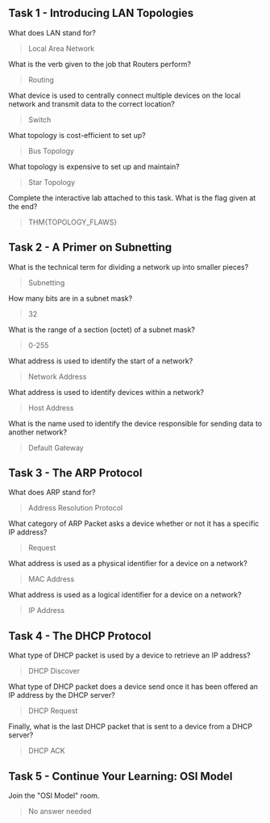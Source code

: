 ## Task 1 - Introducing LAN Topologies
What does LAN stand for?
> Local Area Network

What is the verb given to the job that Routers perform?
> Routing

What device is used to centrally connect multiple devices on the local network and transmit data to the correct location?
> Switch

What topology is cost-efficient to set up?
> Bus Topology

What topology is expensive to set up and maintain?
> Star Topology

Complete the interactive lab attached to this task. What is the flag given at the end?
> THM{TOPOLOGY_FLAWS}

## Task 2 - A Primer on Subnetting

What is the technical term for dividing a network up into smaller pieces?
> Subnetting

How many bits are in a subnet mask?
> 32

What is the range of a section (octet) of a subnet mask?
> 0-255

What address is used to identify the start of a network?
> Network Address

What address is used to identify devices within a network?
> Host Address

What is the name used to identify the device responsible for sending data to another network?
> Default Gateway

## Task 3 - The ARP Protocol
What does ARP stand for?
> Address Resolution Protocol

What category of ARP Packet asks a device whether or not it has a specific IP address?
> Request

What address is used as a physical identifier for a device on a network?
> MAC Address

What address is used as a logical identifier for a device on a network?
> IP Address

## Task 4 - The DHCP Protocol
What type of DHCP packet is used by a device to retrieve an IP address?
> DHCP Discover

What type of DHCP packet does a device send once it has been offered an IP address by the DHCP server?
> DHCP Request

Finally, what is the last DHCP packet that is sent to a device from a DHCP server?
> DHCP ACK

## Task 5 - Continue Your Learning: OSI Model
Join the "OSI Model" room.
> No answer needed

